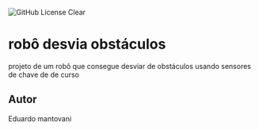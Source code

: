 ![GitHub License](https://img.shields.io/github/license/Mantovani009/robo-desvia?style=for-the-badge)
Clear

#  robô desvia obstáculos
projeto de um  robô que consegue desviar de obstáculos usando sensores de chave de de curso

## Autor 
Eduardo mantovani

